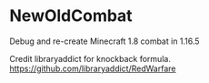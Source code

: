 # NewOldCombat
Debug and re-create Minecraft 1.8 combat in 1.16.5

Credit libraryaddict for knockback formula. https://github.com/libraryaddict/RedWarfare
